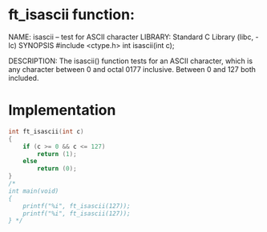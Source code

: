 # ft_isascii function:

NAME: isascii – test for ASCII character
LIBRARY: Standard C Library (libc, -lc)
SYNOPSIS
     #include <ctype.h>
     int isascii(int c);

DESCRIPTION: The isascii() function tests for an ASCII character, which is any character between 0 and octal 0177 inclusive. Between 0 and 127 both included. 

# Implementation 

```c
int	ft_isascii(int c)
{
	if (c >= 0 && c <= 127)
		return (1);
	else
		return (0);
}
/*
int	main(void)
{
	printf("%i", ft_isascii(127));
	printf("%i", ft_isascii(127));
} */
```